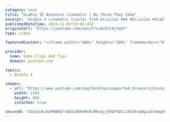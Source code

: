 ```yaml
---
category: news
title: "Diablo IV Announce Cinematic | By Three They Come"
excerpt: "diablo 4 cinematic trailer from blizzcon #d4 #blizzcon #diablo."
publishedDateTime: 2019-11-01T19:01:45Z
originalUrl: "https://youtube.com/watch?v=0vE3rAjtqUY"
type: video

featuredContent: "<iframe width=\"800\" height=\"500\" frameborder=\"0\" src=\"https://www.youtube.com/embed/0vE3rAjtqUY\" allow=\"accelerometer; autoplay; encrypted-media; gyroscope; picture-in-picture\" allowfullscreen></iframe>"

provider:
  name: Game Clips And Tips
  domain: youtube.com

topics:
  - Diablo 4

images:
  - url: "https://www.youtube.com/img/desktop/supported_browsers/dinosaur.png"
    width: 1200
    height: 800
    isCached: true

secured: "b3i6yUkcb4PNWREFrAEQuDOHoMnR/M8udjjb9ZP4DCcJAE44cqWgzuGfmbq0hOjzdeUDW1r1k7gbm+BPL7pKJJQkkmhFP+alLEs9zCskNn5Fo2SRSbCnw14HfzdT5QO+/OWOG96c8Y7lj/OZ0/QxRY0RK1wzJSYY/GeDn7Nf54y76L947YoTNlQGsAmPptLKlDELKXGPHys/q6RZRiJSquQQVzIx2o5JFF9iKIV28/ZMlAtSbe7y2a/+IkpmVIFEMlOlkad3eVkwV4zhWOv9mggB2lbNXhlZlPBkJ8VBtQpFrAY7XyVd1yDqIOB5BkPeHzUAsDttgIkN/EG4d+SY3Nv/bSn+gie3B57AKWZAxjG1X4YGe0H0UlM9ni/RhDcTCxbu5Ul8q8rxzifU6KxqKA==;F92XEJj7dxcBTo6ILhVSUQ=="
---
```


